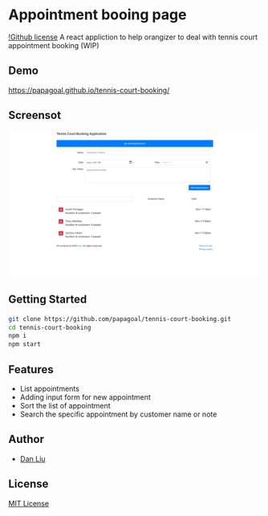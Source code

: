 
# Appointment booing page
[!Github license](https://github.com/papagoal/tennis-court-booking/blob/master/LICENSE)
A react appliction to help orangizer to deal with tennis court appointment booking (WIP)

## Demo
https://papagoal.github.io/tennis-court-booking/

## Screensot
![Screenshot](./assets/appointment-booking.png)

## Getting Started
```bash
git clone https://github.com/papagoal/tennis-court-booking.git
cd tennis-court-booking
npm i
npm start
```

## Features
- List appointments
- Adding input form for new appointment
- Sort the list of appointment 
- Search the specific appointment by customer name or note


## Author
- [Dan Liu](https://www.fightdan.com)

## License
[MIT License](LICENSE)
